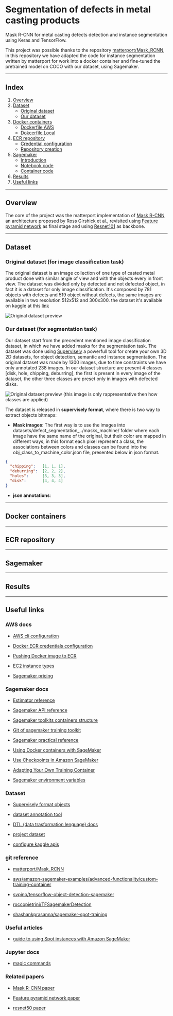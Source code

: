 # Segmentation of defects in metal casting products

Mask R-CNN for metal casting defects detection and instance segmentation using Keras and TensorFlow.

This project was possible thanks to the repository [matterport/Mask_RCNN](https://github.com/matterport/Mask_RCNN), in this repository we have adapted the code for instance segmentation written by matterport for work into a docker container and fine-tuned the pretrained model on COCO with our dataset, using Sagemaker.

- - -

## Index

1. [Overview](#overview)
1. [Dataset](#dataset)
    - [Original dataset](#original-dataset)
    - [Our dataset](#our-dataset)
1. [Docker containers](#docker-containers)
    - [Dockerfile AWS](#dockerfile-aws)
    - [Dokcerfile Local](#dockerfile-local)
1. [ECR repository](#ecr-repository)
    - [Credential configuration](#credential-configuration)
    - [Repository creation](#repository-creation)
1. [Sagemaker](#sagemaker)
    - [Introduction](#introduction)
    - [Notebook code](#notebook-code)
    - [Container code](#container-code)
1. [Results](#results)
1. [Useful links](#useful-links)

- - -

## Overview

The core of the project was the matterport implementation of [Mask R-CNN](https://arxiv.org/pdf/1703.06870.pdf) an architecture proposed by Ross Girshick et al., revisited using [Feature pyramid network](https://arxiv.org/pdf/1612.03144.pdf) as final stage and using [Resnet101](https://arxiv.org/pdf/1512.03385.pdf) as backbone.

- - -

## Dataset

### Original dataset (for image classification task)

The original dataset is an image collection of one type of casted metal product done with similar angle of view and with the objects every in front view.
The dataset was divided only by defected and not defected object, in fact it is a dataset for only image classification.
It's composed by 781 objects with defects and 519 object without defects, the same images are available in two resolution 512x512 and 300x300.
the dataset it's available on kaggle at this [link](https://www.kaggle.com/ravirajsinh45/real-life-industrial-dataset-of-casting-product)

![Original dataset preview](https://github.com/MassimilianoBiancucci/Segmentation-of-defects-in-metal-casting-products/blob/main/assets/Original_dataset_preview.png?raw=true)

### Our dataset (for segmentation task)

Our dataset start from the precedent mentioned image classification dataset, in which we have added masks for the segmentation task. The dataset was done using [Supervisely](https://app.supervise.ly/) a powerfull tool for create your own 3D 2D datasets, for object detection, semantic and instance segmentation.
The original dataset was made by 1300 images, due to time constraints we have only annotated 238 images. In our dataset structure are present 4 classes [disk, hole, chipping, deburring], the first is present in every image of the dataset, the other three classes are preset only in images with defected disks.

![Original dataset preview](https://github.com/MassimilianoBiancucci/Segmentation-of-defects-in-metal-casting-products/blob/main/assets/Segmented_dataset_preview.png?raw=true)
(this image is only rappresentative then how classes are applied)

The dataset is released in **supervisely format**, where there is two way to extract objects bitmaps:

- **Mask images**: The first way is to use the images into datasets/defect_segmentation_../masks_machine/ folder where each image have the same name of the original, but their color are mapped in different ways, in this format each pixel represent a class, the associations between colors and classes can be found into the obj_class_to_machine_color.json file, presented below in json format.

```json
{
  "chipping":   [1, 1, 1],
  "deburring":  [2, 2, 2],
  "holes":      [3, 3, 3],
  "disk":       [4, 4, 4]
}
```

- **json annotations**:

- - -

## Docker containers

- - -

## ECR repository

- - -

## Sagemaker

- - -

## Results

- - -

## Useful links

### AWS docs

- [AWS cli configuration](https://docs.aws.amazon.com/cli/latest/userguide/cli-chap-configure.html)
  
- [Docker ECR credentials configuration](https://docs.aws.amazon.com/AmazonECR/latest/userguide/common-errors-docker.html)
  
- [Pushing Docker image to ECR](https://docs.aws.amazon.com/AmazonECR/latest/userguide/docker-push-ecr-image.html)

- [EC2 instance types](https://aws.amazon.com/it/ec2/instance-types/)

- [Sagemaker pricing](https://aws.amazon.com/sagemaker/pricing/)

### Sagemaker docs

- [Estimator reference](https://sagemaker.readthedocs.io/en/stable/api/training/estimators.html)

- [Sagemaker API reference](https://sagemaker.readthedocs.io/en/stable/api/training/estimators.html)

- [Sagemaker toolkits containers structure](https://docs.aws.amazon.com/sagemaker/latest/dg/amazon-sagemaker-toolkits.html)

- [Git of sagemaker training toolkit](https://github.com/aws/sagemaker-training-toolkit)

- [Sagemaker practical reference](https://sagemaker.readthedocs.io/en/stable/overview.html)

- [Using Docker containers with SageMaker](https://docs.aws.amazon.com/sagemaker/latest/dg/docker-containers.html)

- [Use Checkpoints in Amazon SageMaker](https://docs.aws.amazon.com/sagemaker/latest/dg/model-checkpoints.html)

- [Adapting Your Own Training Container](https://docs.aws.amazon.com/sagemaker/latest/dg/adapt-training-container.html)

- [Sagemaker environment variables](https://github.com/aws/sagemaker-training-toolkit/blob/master/ENVIRONMENT_VARIABLES.md)

### Dataset

- [Supervisely format objects](https://docs.supervise.ly/data-organization/00_ann_format_navi/04_supervisely_format_objects)

- [dataset annotation tool](https://supervise.ly/)

- [DTL (data trasformation lenguage) docs](https://docs.supervise.ly/data-manipulation/index)

- [project dataset](https://www.kaggle.com/ravirajsinh45/real-life-industrial-dataset-of-casting-product)

- [configure kaggle apis](https://adityashrm21.github.io/Setting-Up-Kaggle/)

### git reference

- [matterport/Mask_RCNN](https://github.com/matterport/Mask_RCNN)

- [aws/amazon-sagemaker-examples/advanced-functionality/custom-training-container](https://github.com/aws/amazon-sagemaker-examples/tree/master/advanced_functionality/custom-training-containers/script-mode-container)

- [svpino/tensorflow-object-detection-sagemaker](https://github.com/svpino/tensorflow-object-detection-sagemaker)

- [roccopietrini/TFSagemakerDetection](https://github.com/roccopietrini/TFSagemakerDetection)

- [shashankprasanna/sagemaker-spot-training](https://github.com/shashankprasanna/sagemaker-spot-training)

### Useful articles

- [guide to using Spot instances with Amazon SageMaker](https://towardsdatascience.com/a-quick-guide-to-using-spot-instances-with-amazon-sagemaker-b9cfb3a44a68)

### Jupyter docs

- [magic commands](https://ipython.readthedocs.io/en/stable/interactive/magics.html#)

### Related papers

- [Mask R-CNN paper](https://arxiv.org/pdf/1703.06870.pdf)

- [Feature pyramid network paper](https://arxiv.org/pdf/1612.03144.pdf)

- [resnet50 paper](https://arxiv.org/pdf/1512.03385.pdf)
